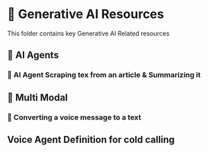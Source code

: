 # 📁 Generative AI Resources

This folder contains key Generative AI Related resources

## 📌 AI Agents

### 🔹 AI Agent Scraping tex from an article & Summarizing it


## 📌 Multi Modal

### 🔹 Converting a voice message to a text


## Voice Agent Definition for cold calling


